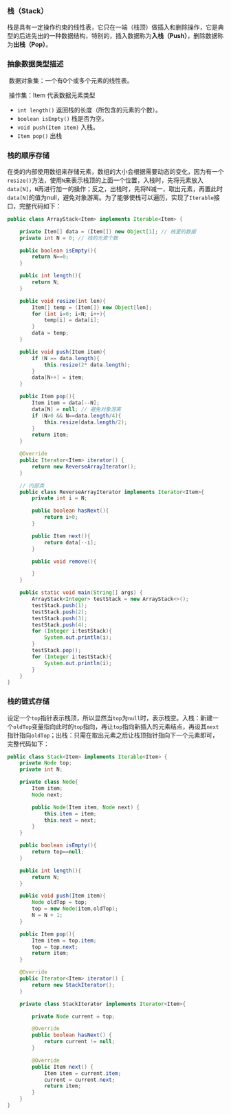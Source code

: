 ### 栈（Stack）

​	栈是具有一定操作约束的线性表，它只在一端（栈顶）做插入和删除操作，它是典型的后进先出的一种数据结构，特别的，插入数据称为**入栈（Push）**，删除数据称为**出栈（Pop）**。

### 抽象数据类型描述

​	数据对象集：一个有0个或多个元素的线性表。

​	操作集：Item 代表数据元素类型

- `int length()` 返回栈的长度（所包含的元素的个数）。
- `boolean isEmpty()` 栈是否为空。
- `void push(Item item)` 入栈。
- `Item pop()` 出栈

### 栈的顺序存储

​	在类的内部使用数组来存储元素，数组的大小会根据需要动态的变化，因为有一个`resize()`方法，使用`N`来表示栈顶的上面一个位置，入栈时，先将元素放入`data[N]`，`N`再进行加一的操作；反之，出栈时，先将N减一，取出元素，再置此时`data[N]`的值为null，避免对象游离。为了能够使栈可以遍历，实现了`Iterable`接口，完整代码如下：

```java
public class ArrayStack<Item> implements Iterable<Item> {

    private Item[] data = (Item[]) new Object[1]; // 栈里的数据
    private int N = 0; // 栈的元素个数

    public boolean isEmpty(){
        return N==0;
    }

    public int length(){
        return N;
    }

    public void resize(int len){
        Item[] temp = (Item[]) new Object[len];
        for (int i=0; i<N; i++){
            temp[i] = data[i];
        }
        data = temp;
    }

    public void push(Item item){
        if (N == data.length){
            this.resize(2* data.length);
        }
        data[N++] = item;
    }

    public Item pop(){
        Item item = data[--N];
        data[N] = null; // 避免对象游离
        if (N>0 && N==data.length/4){
            this.resize(data.length/2);
        }
        return item;
    }

    @Override
    public Iterator<Item> iterator() {
        return new ReverseArrayIterator();
    }

    // 内部类
    public class ReverseArrayIterator implements Iterator<Item>{
        private int i = N;

        public boolean hasNext(){
            return i>0;
        }

        public Item next(){
            return data[--i];
        }

        public void remove(){

        }
    }

    public static void main(String[] args) {
        ArrayStack<Integer> testStack = new ArrayStack<>();
        testStack.push(1);
        testStack.push(2);
        testStack.push(3);
        testStack.push(4);
        for (Integer i:testStack){
            System.out.println(i);
        }
        testStack.pop();
        for (Integer i:testStack){
            System.out.println(i);
        }
    }
}
```



### 栈的链式存储

​	设定一个`top`指针表示栈顶，所以显然当`top`为`null`时，表示栈空。入栈：新建一个`oldTop`变量指向此时的`top`指向，再让`top`指向新插入的元素结点，再设其`next`指针指向`oldTop`；出栈：只需在取出元素之后让栈顶指针指向下一个元素即可，完整代码如下：

```java
public class Stack<Item> implements Iterable<Item> {
    private Node top;
    private int N;

    private class Node{
        Item item;
        Node next;

        public Node(Item item, Node next) {
            this.item = item;
            this.next = next;
        }
    }

    public boolean isEmpty(){
        return top==null;
    }

    public int length(){
        return N;
    }

    public void push(Item item){
        Node oldTop = top;
        top = new Node(item,oldTop);
        N = N + 1;
    }

    public Item pop(){
        Item item = top.item;
        top = top.next;
        return item;
    }

    @Override
    public Iterator<Item> iterator() {
        return new StackIterator();
    }

    private class StackIterator implements Iterator<Item>{

        private Node current = top;

        @Override
        public boolean hasNext() {
            return current != null;
        }

        @Override
        public Item next() {
            Item item = current.item;
            current = current.next;
            return item;
        }
    }
}
```